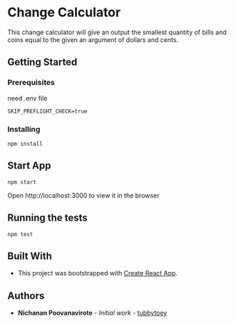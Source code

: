# Change Calculator

This change calculator will give an output the smallest quantity of bills and coins equal to the given an argument of dollars and cents.

## Getting Started


### Prerequisites

need .env file

```
SKIP_PREFLIGHT_CHECK=true
```

### Installing

```
npm install
```

## Start App

```
npm start
```
Open http://localhost:3000 to view it in the browser

## Running the tests

```
npm test
```


## Built With

* This project was bootstrapped with [Create React App](https://github.com/facebook/create-react-app).


## Authors

* **Nichanan Poovanavirote** - *Initial work* - [tubbytoey](https://github.com/tubbytoey)


